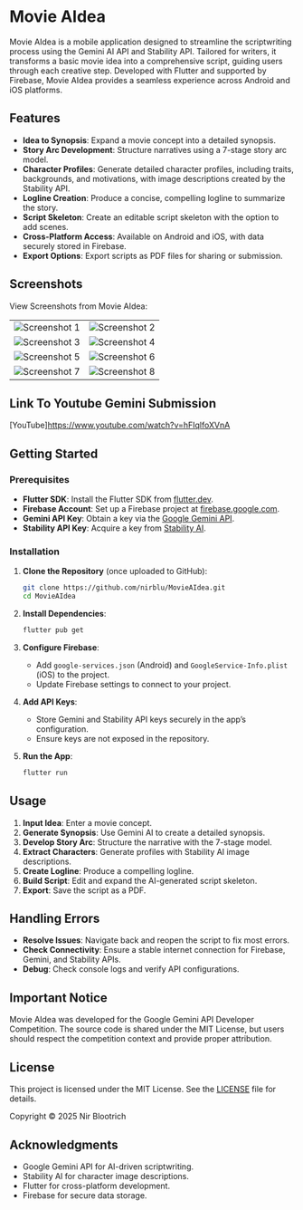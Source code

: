 
# Movie AIdea

Movie AIdea is a mobile application designed to streamline the scriptwriting process using the Gemini AI API and Stability API. Tailored for writers, it transforms a basic movie idea into a comprehensive script, guiding users through each creative step. Developed with Flutter and supported by Firebase, Movie AIdea provides a seamless experience across Android and iOS platforms.

## Features

- **Idea to Synopsis**: Expand a movie concept into a detailed synopsis.
- **Story Arc Development**: Structure narratives using a 7-stage story arc model.
- **Character Profiles**: Generate detailed character profiles, including traits, backgrounds, and motivations, with image descriptions created by the Stability API.
- **Logline Creation**: Produce a concise, compelling logline to summarize the story.
- **Script Skeleton**: Create an editable script skeleton with the option to add scenes.
- **Cross-Platform Access**: Available on Android and iOS, with data securely stored in Firebase.
- **Export Options**: Export scripts as PDF files for sharing or submission.

## Screenshots

View Screenshots from Movie AIdea:

| | |
|:---:|:---:|
| ![Screenshot 1](screenshots/MovieAIdea1.jpg) | ![Screenshot 2](screenshots/MovieAIdea2.jpg) |
| ![Screenshot 3](screenshots/MovieAIdea3.jpg) | ![Screenshot 4](screenshots/MovieAIdea4.jpg) |
| ![Screenshot 5](screenshots/MovieAIdea5.jpg) | ![Screenshot 6](screenshots/MovieAIdea6.jpg) |
| ![Screenshot 7](screenshots/MovieAIdea7.jpg) | ![Screenshot 8](screenshots/MovieAIdea8.jpg) |

## Link To Youtube Gemini Submission
[YouTube]https://www.youtube.com/watch?v=hFIqlfoXVnA

## Getting Started

### Prerequisites

- **Flutter SDK**: Install the Flutter SDK from [flutter.dev](https://flutter.dev/docs/get-started/install).
- **Firebase Account**: Set up a Firebase project at [firebase.google.com](https://firebase.google.com/docs).
- **Gemini API Key**: Obtain a key via the [Google Gemini API](https://developers.google.com/gemini).
- **Stability API Key**: Acquire a key from [Stability AI](https://platform.stability.ai/docs).

### Installation

1. **Clone the Repository** (once uploaded to GitHub):
   ```bash
   git clone https://github.com/nirblu/MovieAIdea.git
   cd MovieAIdea
   ```

2. **Install Dependencies**:
   ```bash
   flutter pub get
   ```

3. **Configure Firebase**:
   - Add `google-services.json` (Android) and `GoogleService-Info.plist` (iOS) to the project.
   - Update Firebase settings to connect to your project.

4. **Add API Keys**:
   - Store Gemini and Stability API keys securely in the app’s configuration.
   - Ensure keys are not exposed in the repository.

5. **Run the App**:
   ```bash
   flutter run
   ```

## Usage

1. **Input Idea**: Enter a movie concept.
2. **Generate Synopsis**: Use Gemini AI to create a detailed synopsis.
3. **Develop Story Arc**: Structure the narrative with the 7-stage model.
4. **Extract Characters**: Generate profiles with Stability AI image descriptions.
5. **Create Logline**: Produce a compelling logline.
6. **Build Script**: Edit and expand the AI-generated script skeleton.
7. **Export**: Save the script as a PDF.

## Handling Errors

- **Resolve Issues**: Navigate back and reopen the script to fix most errors.
- **Check Connectivity**: Ensure a stable internet connection for Firebase, Gemini, and Stability APIs.
- **Debug**: Check console logs and verify API configurations.

## Important Notice

Movie AIdea was developed for the Google Gemini API Developer Competition. The source code is shared under the MIT License, but users should respect the competition context and provide proper attribution.

## License

This project is licensed under the MIT License. See the [LICENSE](LICENSE) file for details.

Copyright © 2025 Nir Blootrich

## Acknowledgments

- Google Gemini API for AI-driven scriptwriting.
- Stability AI for character image descriptions.
- Flutter for cross-platform development.
- Firebase for secure data storage.

